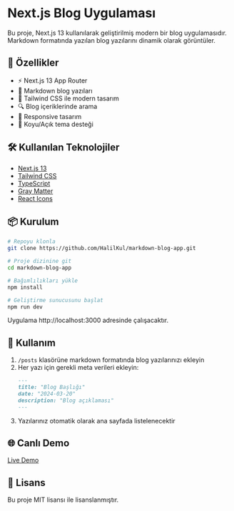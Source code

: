 # Next.js Blog Uygulaması

Bu proje, Next.js 13 kullanılarak geliştirilmiş modern bir blog uygulamasıdır. Markdown formatında yazılan blog yazılarını dinamik olarak görüntüler.

## 🚀 Özellikler

- ⚡ Next.js 13 App Router
- 📝 Markdown blog yazıları
- 🎨 Tailwind CSS ile modern tasarım
- 🔍 Blog içeriklerinde arama
- 📱 Responsive tasarım
- 🌙 Koyu/Açık tema desteği

## 🛠️ Kullanılan Teknolojiler

- [Next.js 13](https://nextjs.org/)
- [Tailwind CSS](https://tailwindcss.com/)
- [TypeScript](https://www.typescriptlang.org/)
- [Gray Matter](https://github.com/jonschlinkert/gray-matter)
- [React Icons](https://react-icons.github.io/react-icons/)

## 📦 Kurulum

```bash
# Repoyu klonla
git clone https://github.com/HalilKul/markdown-blog-app.git

# Proje dizinine git
cd markdown-blog-app

# Bağımlılıkları yükle
npm install

# Geliştirme sunucusunu başlat
npm run dev
```

Uygulama http://localhost:3000 adresinde çalışacaktır.

## 📝 Kullanım

1. `/posts` klasörüne markdown formatında blog yazılarınızı ekleyin
2. Her yazı için gerekli meta verileri ekleyin:
   ```markdown
   ---
   title: "Blog Başlığı"
   date: "2024-03-20"
   description: "Blog açıklaması"
   ---
   ```
3. Yazılarınız otomatik olarak ana sayfada listelenecektir

## 🌐 Canlı Demo

[Live Demo](https://markdown-blog-app.vercel.app)

## 📄 Lisans

Bu proje MIT lisansı ile lisanslanmıştır.